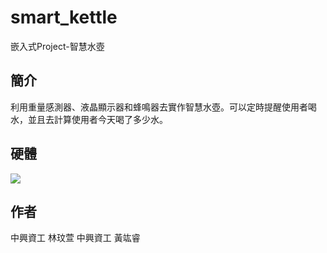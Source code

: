 # smart_kettle
嵌入式Project-智慧水壺

## 簡介
利用重量感測器、液晶顯示器和蜂鳴器去實作智慧水壺。可以定時提醒使用者喝水，並且去計算使用者今天喝了多少水。

## 硬體
![](.png)

## 作者
中興資工 林玟萱
中興資工 黃竑睿
